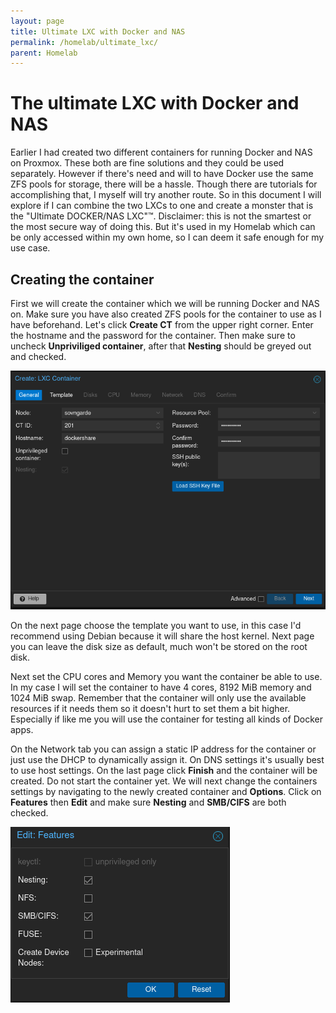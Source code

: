 ```yaml
---
layout: page
title: Ultimate LXC with Docker and NAS
permalink: /homelab/ultimate_lxc/
parent: Homelab
---
```



# The ultimate LXC with Docker and NAS

Earlier I had created two different containers for running Docker and NAS on Proxmox. These both are fine solutions and they could be used separately. However if there's need and will to have Docker use the same ZFS pools for storage, there will be a hassle. Though there are tutorials for accomplishing that, I myself will try another route. So in this document I will explore if I can combine the two LXCs to one and create a monster that is the "Ultimate DOCKER/NAS LXC"™. Disclaimer: this is not the smartest or the most secure way of doing this. But it's used in my Homelab which can be only accessed within my own home, so I can deem it safe enough for my use case.

## Creating the container

First we will create the container which we will be running Docker and NAS on. Make sure you have also created ZFS pools for the container to use as I have beforehand.
Let's click **Create CT** from the upper right corner. Enter the hostname and the password for the container. Then make sure to uncheck **Unpriviliged container**, after that **Nesting** should be greyed out and checked. 

![Alt text](img/ulxc_create_ct.png)

On the next page choose the template you want to use, in this case I'd recommend using Debian because it will share the host kernel. Next page you can leave the disk size as default, much won't be stored on the root disk.

Next set the CPU cores and Memory you want the container be able to use. In my case I will set the container to have 4 cores, 8192 MiB memory and 1024 MiB swap. Remember that the container will only use the available resources if it needs them so it doesn't hurt to set them a bit higher. Especially if like me you will use the container for testing all kinds of Docker apps.

On the Network tab you can assign a static IP address for the container or just use the DHCP to dynamically assign it. On DNS settings it's usually best to use host settings. On the last page click **Finish** and the container will be created. Do not start the container yet. We will next change the containers settings by navigating to the newly created container and **Options**. Click on **Features** then **Edit** and make sure **Nesting** and **SMB/CIFS** are both checked.

![Alt text](img/ulxc_ct_features.png)